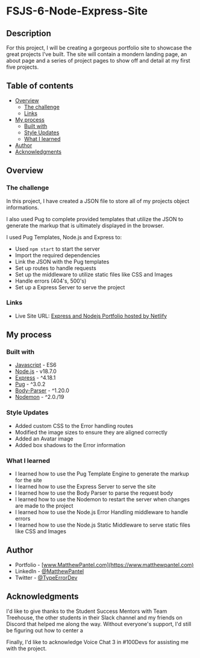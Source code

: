 # FSJS-6-Node-Express-Site

## Description

For this project, I will be creating a gorgeous portfolio site to showcase the great projects I've built. The site will contain a mondern landing page, an about page and a series of project pages to show off and detail at my first five projects.

## Table of contents

- [Overview](#overview)
  - [The challenge](#the-challenge)
  - [Links](#links)
- [My process](#my-process)
  - [Built with](#built-with)
  - [Style Updates](#style-updates)
  - [What I learned](#what-i-learned)
- [Author](#author)
- [Acknowledgments](#acknowledgments)

## Overview

### The challenge

In this project, I have created a JSON file to store all of my projects object informations.

I also used Pug to complete provided templates that utilize the JSON to generate the markup that is ultimately displayed in the browser.

I used Pug Templates, Node.js and Express to:

- Used `npm start` to start the server
- Import the required dependencies
- Link the JSON with the Pug templates
- Set up routes to handle requests
- Set up the middleware to utilize static files like CSS and Images
- Handle errors (404's, 500's)
- Set up a Express Server to serve the project

### Links

- Live Site URL: [Express and Nodejs Portfolio hosted by Netlify](...URL...)

## My process

### Built with

- [Javascript](https://262.ecma-international.org/13.0/#sec-intro) - ES6
- [Node.js](https://nodejs.org/en/) - v18.7.0
- [Express](https://expressjs.com/) - ^4.18.1
- [Pug](https://pugjs.org/) - ^3.0.2
- [Body-Parser](https://www.npmjs.com/package/body-parser) - ^1.20.0
- [Nodemon](https://www.npmjs.com/package/nodemon) - ^2.0./19

### Style Updates

- Added custom CSS to the Error handling routes
- Modified the image sizes to ensure they are aligned correctly
- Added an Avatar image
- Added box shadows to the Error information

### What I learned

- I learned how to use the Pug Template Engine to generate the markup for the site
- I learned how to use the Express Server to serve the site
- I learned how to use the Body Parser to parse the request body
- I learned how to use the Nodemon to restart the server when changes are made to the project
- I learned how to use the Node.js Error Handling middleware to handle errors
- I learned how to use the Node.js Static Middleware to serve static files like CSS and Images

## Author

- Portfolio - [www.MatthewPantel.com](https://www.matthewpantel.com)
- LinkedIn - [@MatthewPantel](https://www.linkedin.com/in/MatthewPantel)
- Twitter - [@TypeErrorDev](https://www.twitter.com/TypeErrorDev)

## Acknowledgments

I'd like to give thanks to the Student Success Mentors with Team Treehouse, the other students in their Slack channel and my friends on Discord that helped me along the way. Without everyone's support, I'd still be figuring out how to center a <div>

Finally, I'd like to acknowledge Voice Chat 3 in #100Devs for assisting me with the project.
